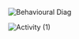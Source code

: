 ![Behavioural Diag](https://user-images.githubusercontent.com/92630239/142772551-83444c8b-897a-4d1e-847c-293709327313.png)


![Activity (1)](https://user-images.githubusercontent.com/92630239/142776516-14c0d3ee-1e82-4763-a6bf-8bc2e4613575.png)
